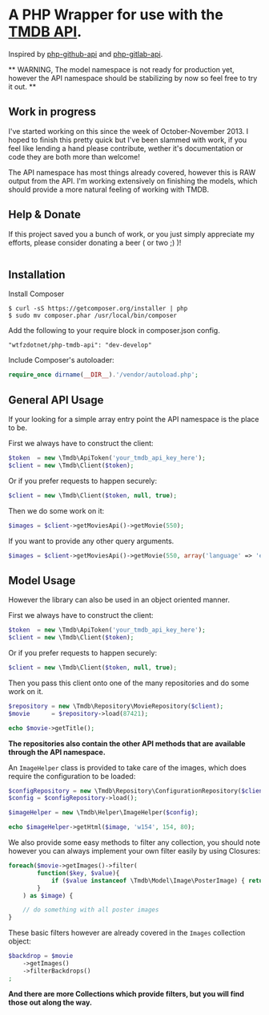 A PHP Wrapper for use with the [TMDB API](http://http://docs.themoviedb.apiary.io/).
==============

Inspired by [php-github-api](https://github.com/KnpLabs/php-github-api) and [php-gitlab-api](https://github.com/m4tthumphrey/php-gitlab-api/).

** WARNING, The model namespace is not ready for production yet, however the API namespace should be stabilizing by now so feel free to try it out. **

Work in progress
----------------

I've started working on this since the week of October-November 2013. I hoped to finish this pretty quick but I've been slammed with work, if you feel like lending a hand please contribute, wether it's documentation or code they are both more than welcome!

The API namespace has most things already covered, however this is RAW output from the API. I'm working extensively on finishing the models, which should provide a more natural feeling of working with TMDB.

Help & Donate
--------------

If this project saved you a bunch of work, or you just simply appreciate my efforts, please consider donating a beer ( or two ;) )!

<a href="https://www.paypal.com/cgi-bin/webscr?cmd=_s-xclick&hosted_button_id=SMLZ362KQ8K8W"><img alt="" border="0" src="https://www.paypalobjects.com/en_US/i/btn/btn_donateCC_LG.gif"></a>

Installation
------------
Install Composer

```
$ curl -sS https://getcomposer.org/installer | php
$ sudo mv composer.phar /usr/local/bin/composer
```

Add the following to your require block in composer.json config.

```
"wtfzdotnet/php-tmdb-api": "dev-develop"
```

Include Composer's autoloader:


```php
require_once dirname(__DIR__).'/vendor/autoload.php';
```


General API Usage
-----------------

If your looking for a simple array entry point the API namespace is the place to be.

First we always have to construct the client:

```php
$token  = new \Tmdb\ApiToken('your_tmdb_api_key_here');
$client = new \Tmdb\Client($token);
```

Or if you prefer requests to happen securely:

```php
$client = new \Tmdb\Client($token, null, true);
```

Then we do some work on it:

```php
$images = $client->getMoviesApi()->getMovie(550);
```

If you want to provide any other query arguments.

```php
$images = $client->getMoviesApi()->getMovie(550, array('language' => 'en'));
```

Model Usage
-----------

However the library can also be used in an object oriented manner.

First we always have to construct the client:

```php
$token  = new \Tmdb\ApiToken('your_tmdb_api_key_here');
$client = new \Tmdb\Client($token);
```

Or if you prefer requests to happen securely:

```php
$client = new \Tmdb\Client($token, null, true);
```

Then you pass this client onto one of the many repositories and do some work on it.

```php
$repository = new \Tmdb\Repository\MovieRepository($client);
$movie      = $repository->load(87421);

echo $movie->getTitle();
```

__The repositories also contain the other API methods that are available through the API namespace.__

An `ImageHelper` class is provided to take care of the images, which does require the configuration to be loaded:

```php
$configRepository = new \Tmdb\Repository\ConfigurationRepository($client);
$config = $configRepository->load();

$imageHelper = new \Tmdb\Helper\ImageHelper($config);

echo $imageHelper->getHtml($image, 'w154', 154, 80);
```

We also provide some easy methods to filter any collection, you should note however you can always implement your own filter easily by using Closures:

```php
foreach($movie->getImages()->filter(
        function($key, $value){
            if ($value instanceof \Tmdb\Model\Image\PosterImage) { return true; }
        }
    ) as $image) {

    // do something with all poster images
}
```

These basic filters however are already covered in the `Images` collection object:

```php
$backdrop = $movie
    ->getImages()
    ->filterBackdrops()
;
```

__And there are more Collections which provide filters, but you will find those out along the way.__